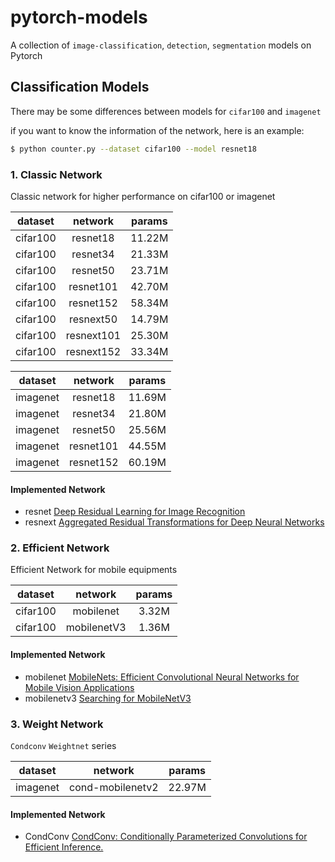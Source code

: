 # pytorch-models
A collection of `image-classification`, `detection`, `segmentation` models on Pytorch

## Classification Models
There may be some differences between models for `cifar100` and `imagenet`

if you want to know the information of the network, here is an example:
```bash
$ python counter.py --dataset cifar100 --model resnet18
```

### 1. Classic Network
Classic network for higher performance on cifar100 or imagenet

|dataset|network|params|
|:---:|:---:|:---:
|cifar100|resnet18|11.22M
|cifar100|resnet34|21.33M
|cifar100|resnet50|23.71M
|cifar100|resnet101|42.70M
|cifar100|resnet152|58.34M
|cifar100|resnext50|14.79M
|cifar100|resnext101|25.30M
|cifar100|resnext152|33.34M

|dataset|network|params|
|:---:|:---:|:---:
|imagenet|resnet18|11.69M
|imagenet|resnet34|21.80M
|imagenet|resnet50|25.56M
|imagenet|resnet101|44.55M
|imagenet|resnet152|60.19M

#### Implemented Network
- resnet [Deep Residual Learning for Image Recognition](https://arxiv.org/abs/1512.03385v1)
- resnext [Aggregated Residual Transformations for Deep Neural Networks](https://arxiv.org/abs/1611.05431v2)

### 2. Efficient Network
Efficient Network for mobile equipments

|dataset|network|params|
|:---:|:---:|:---:
|cifar100|mobilenet|3.32M
|cifar100|mobilenetV3|1.36M

#### Implemented Network
- mobilenet [MobileNets: Efficient Convolutional Neural Networks for Mobile Vision Applications](https://arxiv.org/abs/1704.04861)
- mobilenetv3 [Searching for MobileNetV3](https://arxiv.org/pdf/1905.02244.pdf)

### 3. Weight Network
`Condconv` `Weightnet` series

|dataset|network|params|
|:---:|:---:|:---:
|imagenet|cond-mobilenetv2|22.97M

#### Implemented Network
- CondConv [CondConv: Conditionally Parameterized Convolutions for Efficient Inference.](https://arxiv.org/abs/1904.04971)